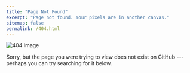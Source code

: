 ```yaml
---
title: "Page Not Found"
excerpt: "Page not found. Your pixels are in another canvas."
sitemap: false
permalink: /404.html
---
```


![404 Image](<https://octodex.github.com/images/deckfailcat.png>)

Sorry, but the page you were trying to view does not exist on GitHub --- perhaps you can try searching for it below.

<script>
  var GOOG_FIXURL_LANG = 'en';
  var GOOG_FIXURL_SITE = '{{ site.url }}'
</script>
<script src="https://linkhelp.clients.google.com/tbproxy/lh/wm/fixurl.js">
</script>
